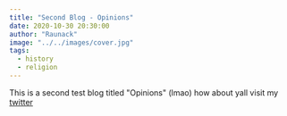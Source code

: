 ```yaml
---
title: "Second Blog - Opinions"
date: 2020-10-30 20:30:00
author: "Raunack"
image: "../../images/cover.jpg"
tags:
  - history
  - religion
---
```


This is a second test blog titled "Opinions" (lmao) how about yall visit my <a href="https://www.twitter.com/LeRaunack" class="link">twitter</a>
